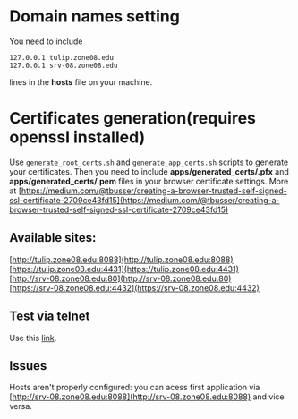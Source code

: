 # Domain names setting
You need to include
```
127.0.0.1 tulip.zone08.edu
127.0.0.1 srv-08.zone08.edu
```
lines in the **hosts** file on your machine.

# Certificates generation(requires openssl installed)
Use `generate_root_certs.sh` and `generate_app_certs.sh` scripts to generate your certificates. Then you need to include **apps/generated_certs/.pfx** and **apps/generated_certs/.pem** files in your browser certificate settings.
More at [https://medium.com/@tbusser/creating-a-browser-trusted-self-signed-ssl-certificate-2709ce43fd15](https://medium.com/@tbusser/creating-a-browser-trusted-self-signed-ssl-certificate-2709ce43fd15)

## Available sites:
[http://tulip.zone08.edu:8088](http://tulip.zone08.edu:8088)</br>
[https://tulip.zone08.edu:4431](https://tulip.zone08.edu:4431)</br>
[http://srv-08.zone08.edu:80](http://srv-08.zone08.edu:80)</br>
[https://srv-08.zone08.edu:4432](https://srv-08.zone08.edu:4432)

## Test via telnet
Use this [link](https://www.thomas-krenn.com/en/wiki/Check_TCP_Port_80_(http)_with_telnet).

## Issues
Hosts aren't properly configured: you can acess first application via [http://srv-08.zone08.edu:8088](http://srv-08.zone08.edu:8088) and vice versa.
